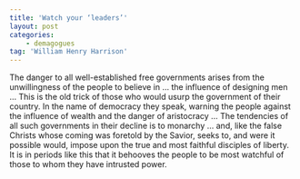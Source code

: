 ```yaml
---
title: 'Watch your ‘leaders’'
layout: post
categories:
    - demagogues
tag: 'William Henry Harrison'
---
```


The danger to all well-established free governments arises from the unwillingness of the people to believe in … the influence of designing men … This is the old trick of those who would usurp the government of their country. In the name of democracy they speak, warning the people against the influence of wealth and the danger of aristocracy … The tendencies of all such governments in their decline is to monarchy … and, like the false Christs whose coming was foretold by the Savior, seeks to, and were it possible would, impose upon the true and most faithful disciples of liberty. It is in periods like this that it behooves the people to be most watchful of those to whom they have intrusted power.